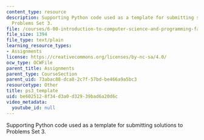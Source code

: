 ```yaml
---
content_type: resource
description: Supporting Python code used as a template for submitting solutions to
  Problems Set 3.
file: /courses/6-00-introduction-to-computer-science-and-programming-fall-2008/be6025128f34d3a0d32939bad6a20d6c_ps3_template.py
file_size: 1394
file_type: text/plain
learning_resource_types:
- Assignments
license: https://creativecommons.org/licenses/by-nc-sa/4.0/
ocw_type: OCWFile
parent_title: Assignments
parent_type: CourseSection
parent_uid: 73abac88-dca8-2c7f-57bd-be466a9a5bc3
resourcetype: Other
title: ps3_template
uid: be602512-8f34-d3a0-d329-39bad6a20d6c
video_metadata:
  youtube_id: null
---
```

Supporting Python code used as a template for submitting solutions to Problems Set 3.